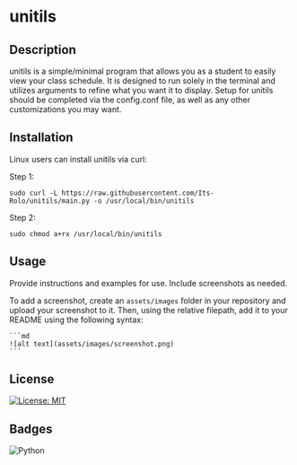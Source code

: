 # unitils

## Description

unitils is a simple/minimal program that allows you as a student to easily view your class schedule.
It is designed to run solely in the terminal and utilizes arguments to refine what you want it to display.
Setup for unitils should be completed via the config.conf file, as well as any other customizations you may want.

## Installation

Linux users can install unitils via curl:

Step 1:
```
sudo curl -L https://raw.githubusercontent.com/Its-Rolo/unitils/main.py -o /usr/local/bin/unitils
```
Step 2:
```
sudo chmod a+rx /usr/local/bin/unitils
```

## Usage

Provide instructions and examples for use. Include screenshots as needed.

To add a screenshot, create an `assets/images` folder in your repository and upload your screenshot to it. Then, using the relative filepath, add it to your README using the following syntax:

    ```md
    ![alt text](assets/images/screenshot.png)
    ```

## License

[![License: MIT](https://img.shields.io/badge/License-MIT-yellow.svg)](https://opensource.org/licenses/MIT)

## Badges

![Python](https://img.shields.io/badge/Python-3.x-blue?logo=python&logoColor=white)
